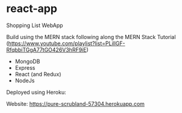 # react-app
Shopping List WebApp

Build using the MERN stack following along the MERN Stack Tutorial (https://www.youtube.com/playlist?list=PLillGF-RfqbbiTGgA77tGO426V3hRF9iE)
- MongoDB
- Express
- React (and Redux)
- NodeJs

Deployed using Heroku:

Website: https://pure-scrubland-57304.herokuapp.com
